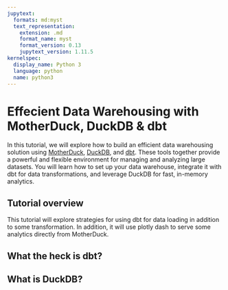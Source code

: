 ```yaml
---
jupytext:
  formats: md:myst
  text_representation:
    extension: .md
    format_name: myst
    format_version: 0.13
    jupytext_version: 1.11.5
kernelspec:
  display_name: Python 3
  language: python
  name: python3
---
```


# Effecient Data Warehousing with MotherDuck, DuckDB & dbt

In this tutorial, we will explore how to build an efficient data warehousing solution using [MotherDuck](www.motherduck.com), [DuckDB](www.duckdb.com), and [dbt](www.getdbt.com). These tools together provide a powerful and flexible environment for managing and analyzing large datasets. You will learn how to set up your data warehouse, integrate it with dbt for data transformations, and leverage DuckDB for fast, in-memory analytics.

## Tutorial overview

This tutorial will explore strategies for using dbt for data loading in addition to some transformation. In addition, it will use plotly dash to serve some analytics directly from MotherDuck.

## What the heck is dbt?

## What is DuckDB?